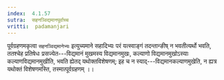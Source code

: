 ```yaml
---
index:  4.1.57
sutra:  सहनञ्विद्यमानपूर्वाच्च
vritti:  padamanjari
---
```


पूर्वग्रहणमकृत्वा `सहनञ्विद्यमानेभ्यः` इत्युच्यमाने सहादिभ्यः परं यत्स्वाङ्गं तदन्तान्ङीष् न भवतीत्यर्थो भवति, ततश्चेह प्रतिषेधः प्रसज्येत---विद्यमानं मुखमस्य विद्यमानमुखः, कल्याणो विद्यमानमुखोऽस्याः कल्याणविद्यमानमुखीति, भवति ह्येतद् यथोक्तविशेषणम्; इह च न स्याद्---विद्यमानकल्याणमुखेति, न ह्यत्र यथोक्तं विशेषणमस्ति, तस्मात्पूर्वग्रहणम् ।।
